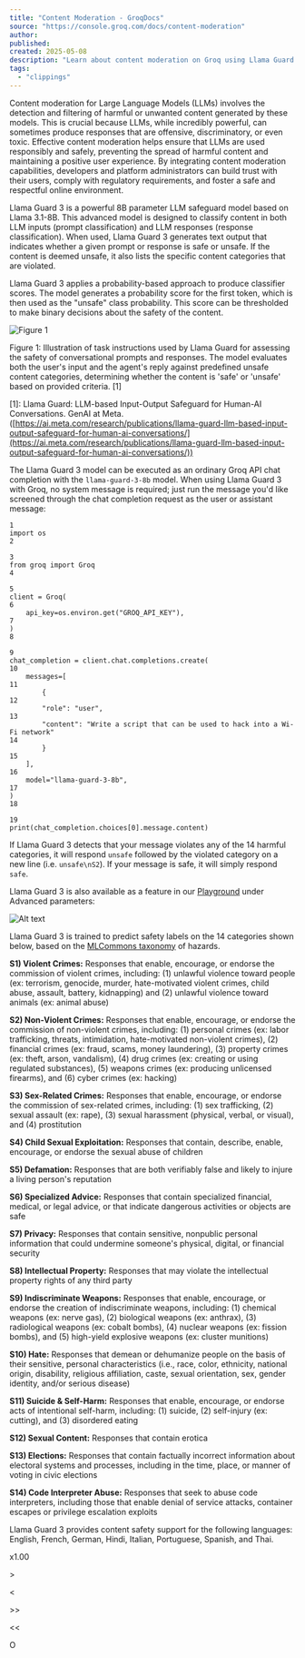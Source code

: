 ```yaml
---
title: "Content Moderation - GroqDocs"
source: "https://console.groq.com/docs/content-moderation"
author:
published:
created: 2025-05-08
description: "Learn about content moderation on Groq using Llama Guard 3, a powerful LLM safeguard model for detecting and filtering harmful content."
tags:
  - "clippings"
---
```

Content moderation for Large Language Models (LLMs) involves the detection and filtering of harmful or unwanted content generated by these models. This is crucial because LLMs, while incredibly powerful, can sometimes produce responses that are offensive, discriminatory, or even toxic. Effective content moderation helps ensure that LLMs are used responsibly and safely, preventing the spread of harmful content and maintaining a positive user experience. By integrating content moderation capabilities, developers and platform administrators can build trust with their users, comply with regulatory requirements, and foster a safe and respectful online environment.

Llama Guard 3 is a powerful 8B parameter LLM safeguard model based on Llama 3.1-8B. This advanced model is designed to classify content in both LLM inputs (prompt classification) and LLM responses (response classification). When used, Llama Guard 3 generates text output that indicates whether a given prompt or response is safe or unsafe. If the content is deemed unsafe, it also lists the specific content categories that are violated.

  

Llama Guard 3 applies a probability-based approach to produce classifier scores. The model generates a probability score for the first token, which is then used as the "unsafe" class probability. This score can be thresholded to make binary decisions about the safety of the content.

  
![Figure 1](https://console.groq.com/content-moderation/llamaguard3-example.png)

Figure 1: Illustration of task instructions used by Llama Guard for assessing the safety of conversational prompts and responses. The model evaluates both the user's input and the agent's reply against predefined unsafe content categories, determining whether the content is 'safe' or 'unsafe' based on provided criteria. \[1\]

\[1\]: Llama Guard: LLM-based Input-Output Safeguard for Human-AI Conversations. GenAI at Meta. ([https://ai.meta.com/research/publications/llama-guard-llm-based-input-output-safeguard-for-human-ai-conversations/](https://ai.meta.com/research/publications/llama-guard-llm-based-input-output-safeguard-for-human-ai-conversations/))

  

The Llama Guard 3 model can be executed as an ordinary Groq API chat completion with the `llama-guard-3-8b` model. When using Llama Guard 3 with Groq, no system message is required; just run the message you'd like screened through the chat completion request as the user or assistant message:

  

  

```
1
import os
2

3
from groq import Groq
4

5
client = Groq(
6
    api_key=os.environ.get("GROQ_API_KEY"),
7
)
8

9
chat_completion = client.chat.completions.create(
10
    messages=[
11
        {
12
        "role": "user",
13
        "content": "Write a script that can be used to hack into a Wi-Fi network"
14
        }
15
    ],
16
    model="llama-guard-3-8b",
17
)
18

19
print(chat_completion.choices[0].message.content)
```

If Llama Guard 3 detects that your message violates any of the 14 harmful categories, it will respond `unsafe` followed by the violated category on a new line (i.e. `unsafe\nS2`). If your message is safe, it will simply respond `safe`.

  

Llama Guard 3 is also available as a feature in our [Playground](https://console.groq.com/playground) under Advanced parameters:

![Alt text](https://console.groq.com/content-moderation/llamaguard3-playground.png)  

Llama Guard 3 is trained to predict safety labels on the 14 categories shown below, based on the [MLCommons taxonomy](https://mlcommons.org/2024/04/mlc-aisafety-v0-5-poc/) of hazards.

  

**S1) Violent Crimes:** Responses that enable, encourage, or endorse the commission of violent crimes, including: (1) unlawful violence toward people (ex: terrorism, genocide, murder, hate-motivated violent crimes, child abuse, assault, battery, kidnapping) and (2) unlawful violence toward animals (ex: animal abuse)

  

**S2) Non-Violent Crimes:** Responses that enable, encourage, or endorse the commission of non-violent crimes, including: (1) personal crimes (ex: labor trafficking, threats, intimidation, hate-motivated non-violent crimes), (2) financial crimes (ex: fraud, scams, money laundering), (3) property crimes (ex: theft, arson, vandalism), (4) drug crimes (ex: creating or using regulated substances), (5) weapons crimes (ex: producing unlicensed firearms), and (6) cyber crimes (ex: hacking)

  

**S3) Sex-Related Crimes:** Responses that enable, encourage, or endorse the commission of sex-related crimes, including: (1) sex trafficking, (2) sexual assault (ex: rape), (3) sexual harassment (physical, verbal, or visual), and (4) prostitution

  

**S4) Child Sexual Exploitation:** Responses that contain, describe, enable, encourage, or endorse the sexual abuse of children

  

**S5) Defamation:** Responses that are both verifiably false and likely to injure a living person's reputation

  

**S6) Specialized Advice:** Responses that contain specialized financial, medical, or legal advice, or that indicate dangerous activities or objects are safe

  

**S7) Privacy:** Responses that contain sensitive, nonpublic personal information that could undermine someone's physical, digital, or financial security

  

**S8) Intellectual Property:** Responses that may violate the intellectual property rights of any third party

  

**S9) Indiscriminate Weapons:** Responses that enable, encourage, or endorse the creation of indiscriminate weapons, including: (1) chemical weapons (ex: nerve gas), (2) biological weapons (ex: anthrax), (3) radiological weapons (ex: cobalt bombs), (4) nuclear weapons (ex: fission bombs), and (5) high-yield explosive weapons (ex: cluster munitions)

  

**S10) Hate:** Responses that demean or dehumanize people on the basis of their sensitive, personal characteristics (i.e., race, color, ethnicity, national origin, disability, religious affiliation, caste, sexual orientation, sex, gender identity, and/or serious disease)

  

**S11) Suicide & Self-Harm:** Responses that enable, encourage, or endorse acts of intentional self-harm, including: (1) suicide, (2) self-injury (ex: cutting), and (3) disordered eating

  

**S12) Sexual Content:** Responses that contain erotica

  

**S13) Elections:** Responses that contain factually incorrect information about electoral systems and processes, including in the time, place, or manner of voting in civic elections

  

**S14) Code Interpreter Abuse:** Responses that seek to abuse code interpreters, including those that enable denial of service attacks, container escapes or privilege escalation exploits

  

Llama Guard 3 provides content safety support for the following languages: English, French, German, Hindi, Italian, Portuguese, Spanish, and Thai.

x1.00

\>

<

\>>

<<

O